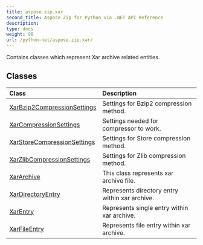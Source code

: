 ```yaml
---
title: aspose.zip.xar
second_title: Aspose.Zip for Python via .NET API Reference
description: 
type: docs
weight: 90
url: /python-net/aspose.zip.xar/
---
```



Contains classes which represent Xar archive related entities.

## Classes
| Class | Description |
| :- | :- |
|[XarBzip2CompressionSettings](/zip/python-net/aspose.zip.xar/xarbzip2compressionsettings/)|Settings for Bzip2 compression method.|
|[XarCompressionSettings](/zip/python-net/aspose.zip.xar/xarcompressionsettings/)|Settings needed for compressor to work.|
|[XarStoreCompressionSettings](/zip/python-net/aspose.zip.xar/xarstorecompressionsettings/)|Settings for Store compression method.|
|[XarZlibCompressionSettings](/zip/python-net/aspose.zip.xar/xarzlibcompressionsettings/)|Settings for Zlib compression method.|
|[XarArchive](/zip/python-net/aspose.zip.xar/xararchive/)|This class represents xar archive file.|
|[XarDirectoryEntry](/zip/python-net/aspose.zip.xar/xardirectoryentry/)|Represents directory entry within xar archive.|
|[XarEntry](/zip/python-net/aspose.zip.xar/xarentry/)|Represents single entry within xar archive.|
|[XarFileEntry](/zip/python-net/aspose.zip.xar/xarfileentry/)|Represents file entry within xar archive.|
